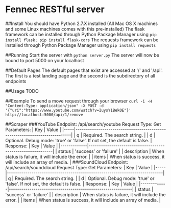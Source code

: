 # Fennec RESTful server

##Install
You should have Python 2.7.X installed (All Mac OS X machines and some Linux machines comes with this pre-installed)
The flask framework can be installed through Python Package Manager using ```pip install flask; pip install flask-cors```
The requests framework can be installed through Python Package Manager using ```pip install requests```

##Running
Start the server with ```python server.py```
The server will now be bound to port 5000 on your localhost

##Default Pages
The default pages that exist are accessed at '/' and '/api'. The first is a test landing page and the second is the subdirectory of all endpoints

##Usage
TODO

##Example
To send a move request through your browser ```curl -i -H "Content-Type: application/json" -X POST -d '{"uri":"https://www.youtube.com/watch?v=IuysY1BekOE"}' http://localhost:5000/api/1/remove```

##Scraper
###YouTube
Endpoint: /api/search/youtube
Request Type: Get
Parameters:
| Key | Value                                                                      |
|-----|----------------------------------------------------------------------------|
| q   | Required. The search string.                                               |
| d   | Optional. Debug mode: 'true' or 'false'. If not set, the default is false. |
Response:
| Key         | Value                                                      |
|-------------|------------------------------------------------------------|
| status      | 'success' or 'failure'                                     |
| description | When status is failure, it will include the error.         |
| items       | When status is success, it will include an array of media. |
###SoundCloud
Endpoint: /api/search/soundcloud
Request Type: Get
Parameters:
| Key | Value                                                                      |
|-----|----------------------------------------------------------------------------|
| q   | Required. The search string.                                               |
| d   | Optional. Debug mode: 'true' or 'false'. If not set, the default is false. |
Response:
| Key         | Value                                                      |
|-------------|------------------------------------------------------------|
| status      | 'success' or 'failure'                                     |
| description | When status is failure, it will include the error.         |
| items       | When status is success, it will include an array of media. |

